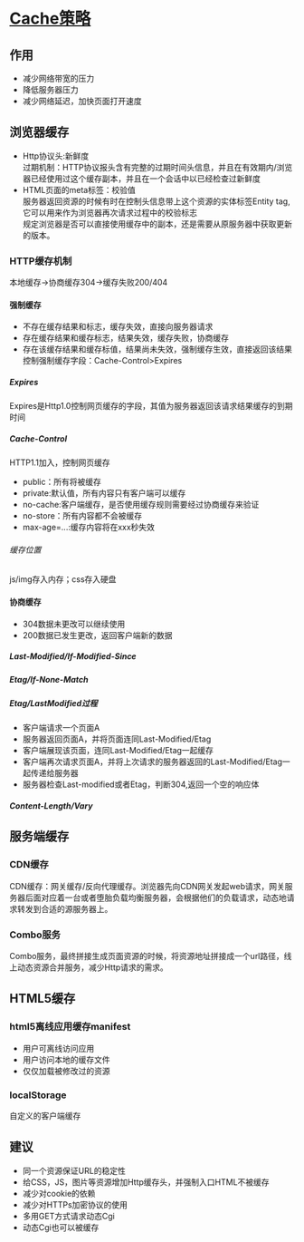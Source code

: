 # [Cache策略](https://www.jianshu.com/p/19b6a00ad3a8)  
## 作用  
- 减少网络带宽的压力  
- 降低服务器压力  
- 减少网络延迟，加快页面打开速度
## 浏览器缓存   
- Http协议头:新鲜度  
过期机制：HTTP协议报头含有完整的过期时间头信息，并且在有效期内/浏览器已经使用过这个缓存副本，并且在一个会话中以已经检查过新鲜度   
- HTML页面的meta标签：校验值  
服务器返回资源的时候有时在控制头信息带上这个资源的实体标签Entity tag,它可以用来作为浏览器再次请求过程中的校验标志   
规定浏览器是否可以直接使用缓存中的副本，还是需要从原服务器中获取更新的版本。   
### HTTP缓存机制   
本地缓存->协商缓存304->缓存失败200/404  
#### 强制缓存   
- 不存在缓存结果和标志，缓存失效，直接向服务器请求   
- 存在缓存结果和缓存标志，结果失效，缓存失败，协商缓存   
- 存在该缓存结果和缓存标值，结果尚未失效，强制缓存生效，直接返回该结果   
控制强制缓存字段：Cache-Control>Expires   
##### Expires  
Expires是Http1.0控制网页缓存的字段，其值为服务器返回该请求结果缓存的到期时间  
##### Cache-Control  
HTTP1.1加入，控制网页缓存   
- public：所有将被缓存  
- private:默认值，所有内容只有客户端可以缓存   
- no-cache:客户端缓存，是否使用缓存规则需要经过协商缓存来验证  
- no-store：所有内容都不会被缓存  
- max-age=...:缓存内容将在xxx秒失效   
###### 缓存位置  
js/img存入内存；css存入硬盘   
#### 协商缓存   
- 304数据未更改可以继续使用  
- 200数据已发生更改，返回客户端新的数据   
##### Last-Modified/If-Modified-Since   
##### Etag/If-None-Match  
##### Etag/LastModified过程   
- 客户端请求一个页面A  
- 服务器返回页面A，并将页面连同Last-Modified/Etag   
- 客户端展现该页面，连同Last-Modified/Etag一起缓存   
- 客户端再次请求页面A，并将上次请求的服务器返回的Last-Modified/Etag一起传递给服务器   
- 服务器检查Last-modified或者Etag，判断304,返回一个空的响应体   
##### Content-Length/Vary   
## 服务端缓存  
### CDN缓存   
CDN缓存：网关缓存/反向代理缓存。浏览器先向CDN网关发起web请求，网关服务器后面对应着一台或者堕胎负载均衡服务器，会根据他们的负载请求，动态地请求转发到合适的源服务器上。  
### Combo服务  
Combo服务，最终拼接生成页面资源的时候，将资源地址拼接成一个url路径，线上动态资源合并服务，减少Http请求的需求。  
## HTML5缓存  
### html5离线应用缓存manifest   
- 用户可离线访问应用  
- 用户访问本地的缓存文件  
- 仅仅加载被修改过的资源   
### localStorage  
自定义的客户端缓存   
## 建议   
- 同一个资源保证URL的稳定性  
- 给CSS，JS，图片等资源增加Http缓存头，并强制入口HTML不被缓存  
- 减少对cookie的依赖  
- 减少对HTTPs加密协议的使用  
- 多用GET方式请求动态Cgi  
- 动态Cgi也可以被缓存   




